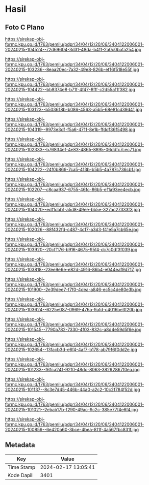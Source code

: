# Hasil

## Foto C Plano

https://sirekap-obj-formc.kpu.go.id/f763/pemilu/pdpr/34/04/12/20/06/3404122006001-20240215-104524--72d69604-3d31-48da-b411-2a0c0bafa254.jpg

https://sirekap-obj-formc.kpu.go.id/f763/pemilu/pdpr/34/04/12/20/06/3404122006001-20240215-103236--8eaa20ec-7a32-49e8-826b-ef16f518e55f.jpg

https://sirekap-obj-formc.kpu.go.id/f763/pemilu/pdpr/34/04/12/20/06/3404122006001-20240215-104422--bb8374e8-b71f-4f47-8fff-c2d55a11f382.jpg

https://sirekap-obj-formc.kpu.go.id/f763/pemilu/pdpr/34/04/12/20/06/3404122006001-20240215-103123--b503618b-b086-4563-a5b5-68e81cd39d41.jpg

https://sirekap-obj-formc.kpu.go.id/f763/pemilu/pdpr/34/04/12/20/06/3404122006001-20240215-104319--9973e3d1-f5a6-4711-8e1b-ffddf36f5498.jpg

https://sirekap-obj-formc.kpu.go.id/f763/pemilu/pdpr/34/04/12/20/06/3404122006001-20240215-102333--b76834ef-4e83-4865-8895-06ddfc7cec71.jpg

https://sirekap-obj-formc.kpu.go.id/f763/pemilu/pdpr/34/04/12/20/06/3404122006001-20240215-104222--24f0b869-7ca5-413b-b5b5-4a787c736cb1.jpg

https://sirekap-obj-formc.kpu.go.id/f763/pemilu/pdpr/34/04/12/20/06/3404122006001-20240215-102207--c8caa937-6755-46fc-86b5-ef1a93ee4ecb.jpg

https://sirekap-obj-formc.kpu.go.id/f763/pemilu/pdpr/34/04/12/20/06/3404122006001-20240215-104020--edf1cbb1-a5d8-49ee-bb5e-327ac27333f3.jpg

https://sirekap-obj-formc.kpu.go.id/f763/pemilu/pdpr/34/04/12/20/06/3404122006001-20240215-102026--88f432fd-c487-4c17-a3d3-f41e5a7cb65e.jpg

https://sirekap-obj-formc.kpu.go.id/f763/pemilu/pdpr/34/04/12/20/06/3404122006001-20240215-103920--20cff176-b916-4675-95f4-dc7c0df3f039.jpg

https://sirekap-obj-formc.kpu.go.id/f763/pemilu/pdpr/34/04/12/20/06/3404122006001-20240215-103818--23ee9e6e-e82d-4916-86b4-e044eaf9d717.jpg

https://sirekap-obj-formc.kpu.go.id/f763/pemilu/pdpr/34/04/12/20/06/3404122006001-20240215-101900--2e39dee7-f7f0-4dea-a846-ec5c4de80e3b.jpg

https://sirekap-obj-formc.kpu.go.id/f763/pemilu/pdpr/34/04/12/20/06/3404122006001-20240215-103624--6225e087-0969-476a-9afd-c4016be3f20b.jpg

https://sirekap-obj-formc.kpu.go.id/f763/pemilu/pdpr/34/04/12/20/06/3404122006001-20240215-101545--7790a782-7330-4f03-832c-a8d4e59d5f6e.jpg

https://sirekap-obj-formc.kpu.go.id/f763/pemilu/pdpr/34/04/12/20/06/3404122006001-20240215-102654--13facb3d-e6f4-4af7-b178-ab79f6f0dd2e.jpg

https://sirekap-obj-formc.kpu.go.id/f763/pemilu/pdpr/34/04/12/20/06/3404122006001-20240215-101233--f61ca241-92f0-48dc-8063-38292867f0ea.jpg

https://sirekap-obj-formc.kpu.go.id/f763/pemilu/pdpr/34/04/12/20/06/3404122006001-20240215-101137--8c3e7d45-446b-44a0-a2c2-10c2f784f52d.jpg

https://sirekap-obj-formc.kpu.go.id/f763/pemilu/pdpr/34/04/12/20/06/3404122006001-20240215-101021--2ebab17b-f290-49ac-9c2c-385e77f4e6f4.jpg

https://sirekap-obj-formc.kpu.go.id/f763/pemilu/pdpr/34/04/12/20/06/3404122006001-20240215-100859--6e420a60-3bce-4bea-811f-4a567fbc831f.jpg


## Metadata

| Key        | Value               |
| ---------- | ------------------- |
| Time Stamp | 2024-02-17 13:05:41 |
| Kode Dapil | 3401                |



